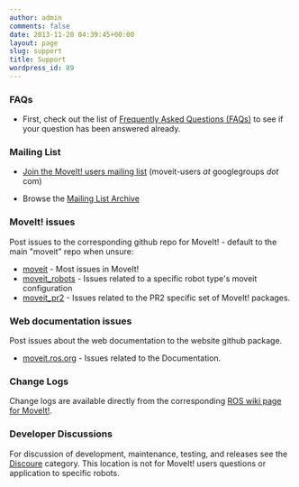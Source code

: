 ```yaml
---
author: admin
comments: false
date: 2013-11-20 04:39:45+00:00
layout: page
slug: support
title: Support
wordpress_id: 89
---
```



### FAQs

  * First, check out the list of [Frequently Asked Questions (FAQs)](/faqs) to see if your question has been answered already.

### Mailing List

  * [Join the MoveIt! users mailing list](https://groups.google.com/forum/#!forum/moveit-users/join) (moveit-users _at_ googlegroups _dot_ com)

  * Browse the [Mailing List Archive](https://groups.google.com/forum/#%21forum/moveit-users)

### MoveIt! issues

Post issues to the corresponding github repo for MoveIt! - default to the main "moveit" repo when unsure:

  * [moveit](https://github.com/ros-planning/moveit/issues) - Most issues in MoveIt!
  * [moveit_robots](https://github.com/ros-planning/moveit_robots/issues) - Issues related to a specific robot type's moveit configuration
  * [moveit_pr2](https://github.com/ros-planning/moveit_pr2/issues) - Issues related to the PR2 specific set of MoveIt! packages.

### Web documentation issues

Post issues about the web documentation to the website github package.

  * [moveit.ros.org](https://github.com/ros-planning/moveit.ros.org/issues) - Issues related to the Documentation.

### Change Logs

Change logs are available directly from the corresponding [ROS wiki page for MoveIt!](http://wiki.ros.org/moveit).

### Developer Discussions

For discussion of development, maintenance, testing, and releases see the [Discoure](http://discourse.ros.org/c/moveit-developers) category. This location is not for MoveIt! users questions or application to specific robots.
